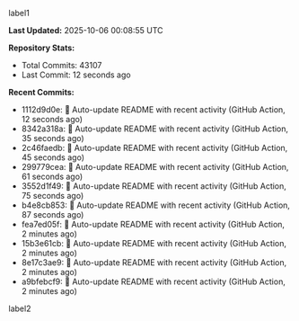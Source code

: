 
label1 
<!-- ACTIVITY_START -->
**Last Updated:** 2025-10-06 00:08:55 UTC

**Repository Stats:**
- Total Commits: 43107
- Last Commit: 12 seconds ago

**Recent Commits:**
- 1112d9d0e: 🤖 Auto-update README with recent activity (GitHub Action, 12 seconds ago)
- 8342a318a: 🤖 Auto-update README with recent activity (GitHub Action, 35 seconds ago)
- 2c46faedb: 🤖 Auto-update README with recent activity (GitHub Action, 45 seconds ago)
- 299779cea: 🤖 Auto-update README with recent activity (GitHub Action, 61 seconds ago)
- 3552d1f49: 🤖 Auto-update README with recent activity (GitHub Action, 75 seconds ago)
- b4e8cb853: 🤖 Auto-update README with recent activity (GitHub Action, 87 seconds ago)
- fea7ed05f: 🤖 Auto-update README with recent activity (GitHub Action, 2 minutes ago)
- 15b3e61cb: 🤖 Auto-update README with recent activity (GitHub Action, 2 minutes ago)
- 8e17c3ae9: 🤖 Auto-update README with recent activity (GitHub Action, 2 minutes ago)
- a9bfebcf9: 🤖 Auto-update README with recent activity (GitHub Action, 2 minutes ago)
<!-- ACTIVITY_END -->

label2
